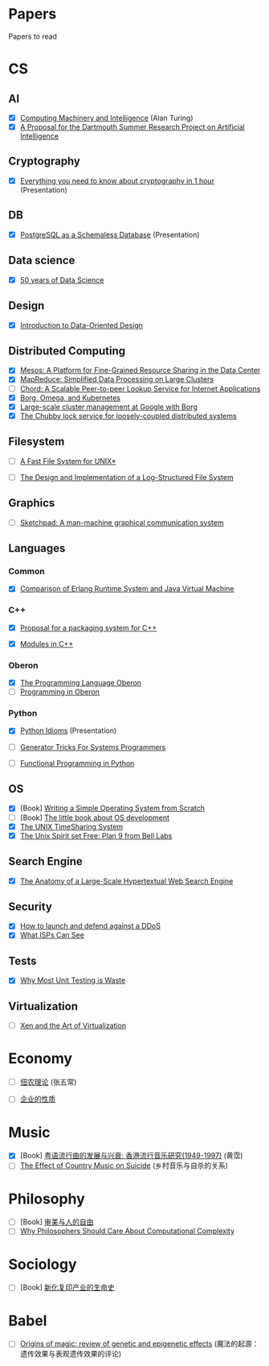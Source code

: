 # Papers
Papers to read

# CS

## AI
- [x] [Computing Machinery and Intelligence](http://www.abelard.org/turpap/turpap.pdf) (Alan Turing)
- [x] [A Proposal for the Dartmouth Summer Research Project on Artificial Intelligence](http://www.aaai.org/ojs/index.php/aimagazine/article/view/1904/1802)

## Cryptography
- [x] [Everything you need to know about cryptography in 1 hour](http://www.daemonology.net/papers/crypto1hr.pdf) (Presentation)

## DB
- [x] [PostgreSQL as a Schemaless Database](https://wiki.postgresql.org/images/b/b4/Pg-as-nosql-pgday-fosdem-2013.pdf) (Presentation)


## Data science
- [x] [50 years of Data Science](https://dl.dropboxusercontent.com/u/23421017/50YearsDataScience.pdf)

## Design
- [x] [Introduction to Data-Oriented Design](http://www.dice.se/wp-content/uploads/2014/12/Introduction_to_Data-Oriented_Design.pdf)


## Distributed Computing
- [x] [Mesos: A Platform for Fine-Grained Resource Sharing in the Data Center](http://mesos.berkeley.edu/mesos_tech_report.pdf)
- [x] [MapReduce: Simplified Data Processing on Large Clusters](http://static.googleusercontent.com/media/research.google.com/zh-CN//archive/mapreduce-osdi04.pdf)
- [ ] [Chord: A Scalable Peer-to-peer Lookup Service for Internet Applications](https://pdos.csail.mit.edu/papers/chord:sigcomm01/chord_sigcomm.pdf)
- [x] [Borg, Omega, and Kubernetes](http://delivery.acm.org/10.1145/2900000/2898444/p10-burns.pdf?ip=106.187.37.143&id=2898444&acc=OPEN&key=4D4702B0C3E38B35%2E4D4702B0C3E38B35%2E4D4702B0C3E38B35%2E6D218144511F3437&CFID=758334825&CFTOKEN=82673945&__acm__=1457341183_edee3f16109f4c7373acd9f96f5a7964)
- [x] [Large-scale cluster management at Google with Borg](http://static.googleusercontent.com/media/research.google.com/zh-CN//pubs/archive/43438.pdf)
- [x] [The Chubby lock service for loosely-coupled distributed systems](http://static.googleusercontent.com/media/research.google.com/zh-CN//archive/chubby-osdi06.pdf)

## Filesystem
- [ ] [A Fast File System for UNIX*](http://www.cs.berkeley.edu/~brewer/cs262/FFS.pdf)
- [ ] [The Design and Implementation of a Log-Structured File System](http://www.cs.berkeley.edu/~brewer/cs262/LFS.pdf)


## Graphics
- [ ] [Sketchpad: A man-machine graphical communication system](https://www.cl.cam.ac.uk/techreports/UCAM-CL-TR-574.pdf)

## Languages

### Common
- [x] [Comparison of Erlang Runtime System and Java Virtual Machine](http://ds.cs.ut.ee/courses/course-files/To303nis%20Pool%20.pdf)

### C++
- [x] [Proposal for a packaging system for C++](http://open-std.org/JTC1/SC22/WG21/docs/papers/2016/p0235r0.pdf)
- [x] [Modules in C++](http://www.open-std.org/jtc1/sc22/wg21/docs/papers/2006/n2073.pdf)


### Oberon
- [x] [The Programming Language Oberon](https://www.inf.ethz.ch/personal/wirth/Oberon/Oberon07.Report.pdf)
- [ ] [Programming in Oberon](http://www.ethoberon.ethz.ch/WirthPubl/ProgInOberon.pdf)

### Python
- [x] [Python Idioms](http://safehammad.com/downloads/python-idioms-2014-01-16.pdf) (Presentation)
- [ ] [Generator Tricks For Systems Programmers](http://www.dabeaz.com/generators/Generators.pdf)
- [ ] [Functional Programming in Python](http://www.oreilly.com/programming/free/files/functional-programming-python.pdf)


## OS
- [x] [Book] [Writing a Simple Operating System from Scratch](http://www.cs.bham.ac.uk/~exr/lectures/opsys/10_11/lectures/os-dev.pdf) 
- [ ] [Book] [The little book about OS development](http://littleosbook.github.io/book.pdf) 
- [x] [The UNIX TimeSharing System](http://www.cs.berkeley.edu/~brewer/cs262/unix.pdf)
- [x] [The Unix Spirit set Free: Plan 9 from Bell Labs](http://docs.huihoo.com/plan9/Plan9.pdf)

## Search Engine
- [x] [The Anatomy of a Large-Scale Hypertextual Web Search Engine](http://ilpubs.stanford.edu:8090/361/1/1998-8.pdf)

## Security
- [x] [How to launch and defend against a DDoS](http://www.secure.edu.pl/pdf/2013/D1_1530_A_Graham-Cumming.pdf)
- [x] [What ISPs Can See](https://www.teamupturn.com/static/reports/2016/what-isps-can-see/files/Upturn%20-%20What%20ISPs%20Can%20See%20v.1.0.pdf)

## Tests
- [x] [Why Most Unit Testing is Waste](http://www.rbcs-us.com/documents/Why-Most-Unit-Testing-is-Waste.pdf)

## Virtualization
- [ ] [Xen and the Art of Virtualization](http://www.cl.cam.ac.uk/research/srg/netos/papers/2003-xensosp.pdf)

# Economy
- [ ] [佃农理论](./papers/DDLL.pdf) (张五常)
- [ ] [企业的性质](http://jslz.wh.sdu.edu.cn/uploadfiles/file/1304050181383.pdf)


# Music
- [x] [Book] [粤语流行曲的发展与兴衰: 香港流行音乐研究(1949-1997)](./papers/1949.pdf) (黄霑) 
- [ ] [The Effect of Country Music on Suicide](http://www.uky.edu/~clthyn2/PS671/Stack_1992SF.pdf) (乡村音乐与自杀的关系)

# Philosophy
- [ ] [Book] [审美与人的自由](http://hum.gzu.edu.cn/picture/article/281/02/c4/1aafacd64ce2a6a874ea8298de48/7b658d62-9300-415b-a6da-564ada255cf3.pdf) 
- [ ] [Why Philosophers Should Care About Computational Complexity](http://www.scottaaronson.com/papers/philos.pdf)

# Sociology
- [ ] [Book] [新化复印产业的生命史](./papers/新化复印产业的生命史_冯军旗.pdf) 


# Babel
- [ ] [Origins of magic: review of genetic and epigenetic effects](http://www.ncbi.nlm.nih.gov/pmc/articles/PMC2151141/pdf/bmj-335-7633-altered-states-01299.pdf) (魔法的起源：遗传效果与表观遗传效果的评论)

